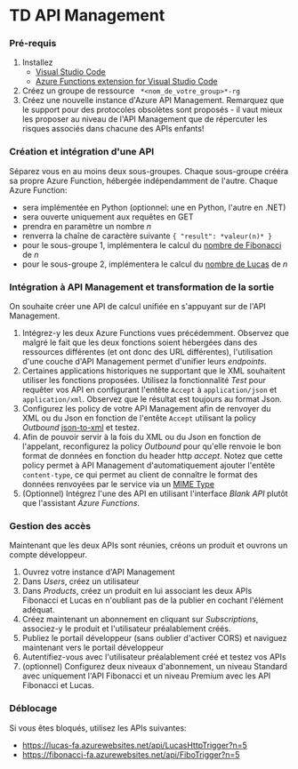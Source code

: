 # TD API Management

### Pré-requis
1. Installez
    - [Visual Studio Code](https://code.visualstudio.com/)
    - [Azure Functions extension for Visual Studio Code](https://marketplace.visualstudio.com/items?itemName=ms-azuretools.vscode-azurefunctions)
2. Créez un groupe de ressource ` *<nom_de_votre_group>*-rg`
3. Créez une nouvelle instance d'Azure API Management. Remarquez que le support pour des protocoles obsolètes sont proposés - il vaut mieux les proposer au niveau de l'API Management que de répercuter les risques associés dans chacune des APIs enfants!

### Création et intégration d'une API
Séparez vous en au moins deux sous-groupes. Chaque sous-groupe crééra sa propre Azure Function, hébergée indépendamment de l'autre. Chaque Azure Function:
- sera implémentée en Python (optionnel: une en Python, l'autre en .NET)
- sera ouverte uniquement aux requêtes en GET
- prendra en paramètre un nombre *n*
- renverra la chaîne de caractère suivante `{ "result": *valeur(n)* }`
- pour le sous-groupe 1, implémentera le calcul du [nombre de Fibonacci](https://fr.wikipedia.org/wiki/Nombre_de_Fibonacci) de *n*
- pour le sous-groupe 2, implémentera le calcul du [nombre de Lucas](https://fr.wikipedia.org/wiki/Nombre_de_Lucas) de *n*

### Intégration à API Management et transformation de la sortie
On souhaite créer une API de calcul unifiée en s'appuyant sur de l'API Management.
1. Intégrez-y les deux Azure Functions vues précédemment. Observez que malgré le fait que les deux fonctions soient hébergées dans des ressources différentes (et ont donc des URL différentes), l'utilisation d'une couche d'API Management permet d'unifier leurs *endpoints*.
2. Certaines applications historiques ne supportant que le XML souhaitent utiliser les fonctions proposées. Utilisez la fonctionnalité *Test* pour requêter vos API en configurant l'entête `Accept` à `application/json` et `application/xml`. Observez que le résultat est toujours au format Json.
3. Configurez les policy de votre API Management afin de renvoyer du XML ou du Json en fonction de l'entête `Accept` utilisant la policy *Outbound* [json-to-xml](https://docs.microsoft.com/en-us/azure/api-management/api-management-transformation-policies#ConvertJSONtoXML) et testez.
4. Afin de pouvoir servir à la fois du XML ou du Json en fonction de l'appelant, reconfigurez la policy *Outbound* pour qu'elle renvoie le bon format de données en fonction du header http *accept*. Notez que cette policy permet à API Management d'automatiquement ajouter l'entête `content-type`, ce qui permet au client de connaître le format des données renvoyées par le service via un [MIME Type](https://developer.mozilla.org/en-US/docs/Glossary/MIME_type)
5. (Optionnel) Intégrez l'une des API en utilisant l'interface *Blank API* plutôt que l'assistant *Azure Functions*.

### Gestion des accès
Maintenant que les deux APIs sont réunies, créons un produit et ouvrons un compte développeur.
1. Ouvrez votre instance d'API Management
2. Dans *Users*, créez un utilisateur
3. Dans *Products*, créez un produit en lui associant les deux APIs Fibonacci et Lucas en n'oubliant pas de la publier en cochant l'élément adéquat.
4. Créez maintenant un abonnement en cliquant sur *Subscriptions*, associez-y le produit et l'utilisateur préalablement créés. 
5. Publiez le portail développeur (sans oublier d'activer CORS) et naviguez maintenant vers le portail développeur
6. Autentifiez-vous avec l'utilisateur préalablement créé et testez vos APIs
7. (optionnel) Configurez deux niveaux d'abonnement, un niveau Standard avec uniquement l'API Fibonacci et un niveau Premium avec les API Fibonacci et Lucas.

### Déblocage
Si vous êtes bloqués, utilisez les APIs suivantes:
 - https://lucas-fa.azurewebsites.net/api/LucasHttpTrigger?n=5
 - https://fibonacci-fa.azurewebsites.net/api/FiboTrigger?n=5